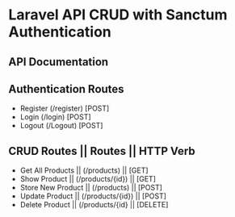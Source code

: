 
# Laravel API CRUD with Sanctum Authentication


## API Documentation 

## Authentication Routes

- Register (/register)  [POST]
- Login (/login)       [POST]
- Logout (/Logout)     [POST]

## CRUD Routes         ||  Routes             || HTTP Verb

- Get All Products    ||  (/products)        || [GET]
- Show Product        ||  (/products/{id})   || [GET]
- Store New Product   ||  (/products)        || [POST]
- Update Product      ||  (/products/{id})   || [POST]
- Delete Product      ||  (/products/{id}    || [DELETE]


